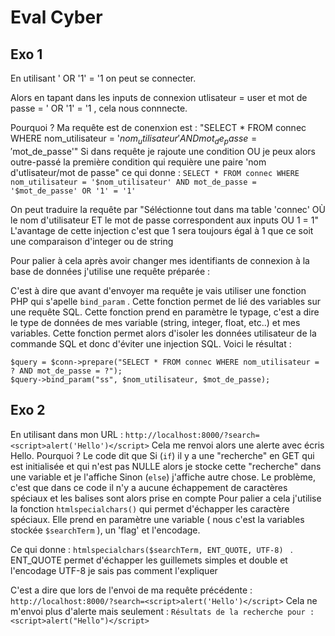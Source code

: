 # Eval Cyber

## Exo 1

En utilisant ' OR '1' = '1 on peut se connecter.

Alors en tapant dans les inputs de connexion utlisateur = user et mot de passe = ' OR '1' = '1 , cela nous connnecte.

Pourquoi ? Ma requête est de conenxion est : "SELECT * FROM connec WHERE nom_utilisateur = '$nom_utilisateur' AND mot_de_passe = '$mot_de_passe'"
Si dans requête je rajoute une condition OU je peux alors outre-passé la première condition qui requière une paire 'nom d'utlisateur/mot de passe"
ce qui donne : ```SELECT * FROM connec WHERE nom_utilisateur = '$nom_utilisateur' AND mot_de_passe = '$mot_de_passe' OR '1' = '1' ```

On peut traduire la requête par "Séléctionne tout dans ma table 'connec' OÙ le nom d'utilisateur ET le mot de passe correspondent aux inputs OU 1 = 1"
L'avantage de cette injection c'est que 1 sera toujours égal à 1 que ce soit une comparaison d'integer ou de string

Pour palier à cela après avoir changer mes identifiants de connexion à la base de données j'utilise une requête préparée :

C'est à dire que avant d'envoyer ma requête je vais utiliser une fonction PHP qui s'apelle ```bind_param``` . Cette fonction permet de lié des variables sur une 
requête SQL. Cette fonction prend en paramètre le typage, c'est a dire le type de données de mes variable (string, integer, float, etc..) et mes variables.
Cette fonction permet alors d'isoler les données utilisateur de la commande SQL et donc d'éviter une injection SQL.
Voici le résultat : 

```
$query = $conn->prepare("SELECT * FROM connec WHERE nom_utilisateur = ? AND mot_de_passe = ?");
$query->bind_param("ss", $nom_utilisateur, $mot_de_passe); 
```

## Exo 2

En utilisant dans mon URL : ``` http://localhost:8000/?search=<script>alert('Hello')</script> ```
Cela me renvoi alors une alerte avec écris Hello.
Pourquoi ? Le code dit que Si (```if```) il y a une "recherche" en GET qui est initialisée et qui n'est pas NULLE alors je stocke cette "recherche" dans une variable et je l'affiche 
Sinon (```else```) j'affiche autre chose. 
Le problème, c'est que dans ce code il n'y a aucune échappement de caractères spéciaux et les balises sont alors prise en compte
Pour palier a cela j'utilise la fonction ``` htmlspecialchars() ``` qui permet d'échapper les caractère spéciaux. Elle prend en paramètre une variable ( nous c'est la variables stockée ```$searchTerm``` ),
un 'flag' et l'encodage.

Ce qui donne : ```htmlspecialchars($searchTerm, ENT_QUOTE, UTF-8) ``` . ENT_QUOTE permet d'échapper les guillemets simples et double et l'encodage UTF-8 je sais pas comment l'expliquer

C'est a dire que lors de l'envoi de ma requête précédente : ```http://localhost:8000/?search=<script>alert('Hello')</script>``` 
Cela ne m'envoi plus d'alerte mais seulement : ```Résultats de la recherche pour : <script>alert("Hello")</script>```
